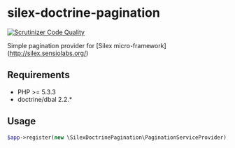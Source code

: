 silex-doctrine-pagination
=========================
[![Scrutinizer Code Quality](https://scrutinizer-ci.com/g/BI0R0B0T/silex-doctrine-pagination/badges/quality-score.png?b=master)](https://scrutinizer-ci.com/g/BI0R0B0T/silex-doctrine-pagination/?branch=master)

Simple pagination provider for [Silex micro-framework] (http://silex.sensiolabs.org/)
## Requirements

- PHP >= 5.3.3
- doctrine/dbal 2.2.*

## Usage

```php
$app->register(new \SilexDoctrinePagination\PaginationServiceProvider);
```
